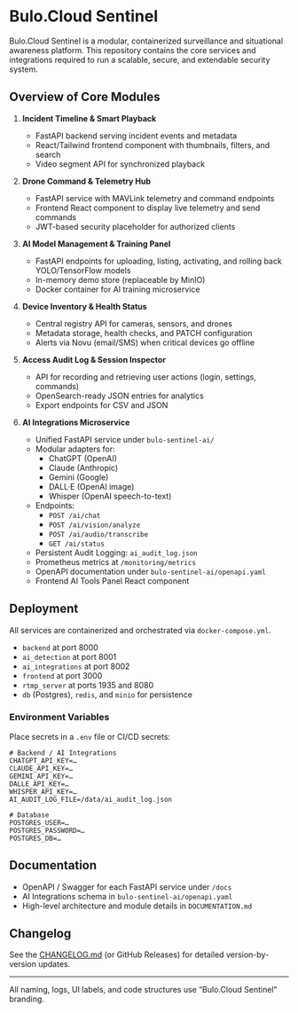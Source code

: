 # Bulo.Cloud Sentinel

Bulo.Cloud Sentinel is a modular, containerized surveillance and situational awareness platform. This repository contains the core services and integrations required to run a scalable, secure, and extendable security system.

## Overview of Core Modules

1. **Incident Timeline & Smart Playback**
   - FastAPI backend serving incident events and metadata
   - React/Tailwind frontend component with thumbnails, filters, and search
   - Video segment API for synchronized playback

2. **Drone Command & Telemetry Hub**
   - FastAPI service with MAVLink telemetry and command endpoints
   - Frontend React component to display live telemetry and send commands
   - JWT-based security placeholder for authorized clients

3. **AI Model Management & Training Panel**
   - FastAPI endpoints for uploading, listing, activating, and rolling back YOLO/TensorFlow models
   - In-memory demo store (replaceable by MinIO)
   - Docker container for AI training microservice

4. **Device Inventory & Health Status**
   - Central registry API for cameras, sensors, and drones
   - Metadata storage, health checks, and PATCH configuration
   - Alerts via Novu (email/SMS) when critical devices go offline

5. **Access Audit Log & Session Inspector**
   - API for recording and retrieving user actions (login, settings, commands)
   - OpenSearch-ready JSON entries for analytics
   - Export endpoints for CSV and JSON

6. **AI Integrations Microservice**
   - Unified FastAPI service under `bulo-sentinel-ai/`
   - Modular adapters for:
     - ChatGPT (OpenAI)
     - Claude (Anthropic)
     - Gemini (Google)
     - DALL·E (OpenAI image)
     - Whisper (OpenAI speech-to-text)
   - Endpoints:
     - `POST /ai/chat`
     - `POST /ai/vision/analyze`
     - `POST /ai/audio/transcribe`
     - `GET /ai/status`
   - Persistent Audit Logging: `ai_audit_log.json`
   - Prometheus metrics at `/monitoring/metrics`
   - OpenAPI documentation under `bulo-sentinel-ai/openapi.yaml`
   - Frontend AI Tools Panel React component

## Deployment

All services are containerized and orchestrated via `docker-compose.yml`.  
- `backend` at port 8000  
- `ai_detection` at port 8001  
- `ai_integrations` at port 8002  
- `frontend` at port 3000  
- `rtmp_server` at ports 1935 and 8080  
- `db` (Postgres), `redis`, and `minio` for persistence

### Environment Variables

Place secrets in a `.env` file or CI/CD secrets:

```
# Backend / AI Integrations
CHATGPT_API_KEY=…
CLAUDE_API_KEY=…
GEMINI_API_KEY=…
DALLE_API_KEY=…
WHISPER_API_KEY=…
AI_AUDIT_LOG_FILE=/data/ai_audit_log.json

# Database
POSTGRES_USER=…
POSTGRES_PASSWORD=…
POSTGRES_DB=…
```

## Documentation

- OpenAPI / Swagger for each FastAPI service under `/docs`
- AI Integrations schema in `bulo-sentinel-ai/openapi.yaml`
- High-level architecture and module details in `DOCUMENTATION.md`

## Changelog

See the [CHANGELOG.md](CHANGELOG.md) (or GitHub Releases) for detailed version-by-version updates.

---

All naming, logs, UI labels, and code structures use “Bulo.Cloud Sentinel” branding.
